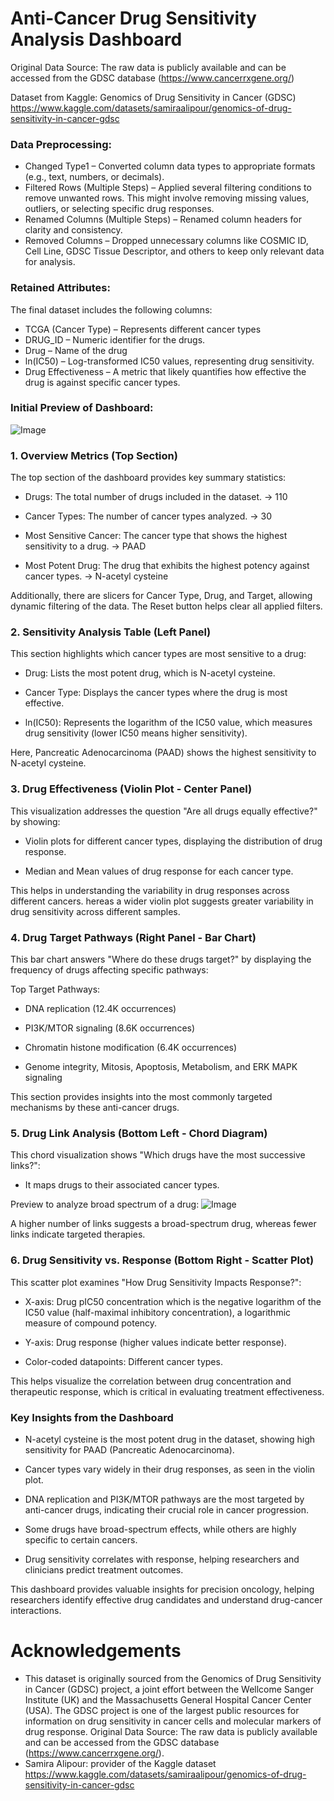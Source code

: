 # Anti-Cancer Drug Sensitivity Analysis Dashboard


Original Data Source: The raw data is publicly available and can be accessed from the GDSC database (https://www.cancerrxgene.org/)

Dataset from Kaggle: Genomics of Drug Sensitivity in Cancer (GDSC)
https://www.kaggle.com/datasets/samiraalipour/genomics-of-drug-sensitivity-in-cancer-gdsc


### Data Preprocessing:
- Changed Type1 – Converted column data types to appropriate formats (e.g., text, numbers, or decimals).
- Filtered Rows (Multiple Steps) – Applied several filtering conditions to remove unwanted rows. This might involve removing missing values, outliers, or selecting specific drug responses.
- Renamed Columns (Multiple Steps) – Renamed column headers for clarity and consistency.
- Removed Columns – Dropped unnecessary columns like COSMIC ID, Cell Line, GDSC Tissue Descriptor, and others to keep only relevant data for analysis.


### Retained Attributes:
The final dataset includes the following columns:
- TCGA (Cancer Type) – Represents different cancer types 
- DRUG_ID – Numeric identifier for the drugs.
- Drug – Name of the drug 
- ln(IC50) – Log-transformed IC50 values, representing drug sensitivity.
- Drug Effectiveness – A metric that likely quantifies how effective the drug is against specific cancer types.


### Initial Preview of Dashboard:
![Image](https://github.com/user-attachments/assets/fefd89c9-82be-44a0-a29f-cb21755782dc)


### 1. Overview Metrics (Top Section)
The top section of the dashboard provides key summary statistics:

- Drugs: The total number of drugs included in the dataset. -> 110

- Cancer Types: The number of cancer types analyzed. -> 30

- Most Sensitive Cancer: The cancer type that shows the highest sensitivity to a drug. -> PAAD

- Most Potent Drug: The drug that exhibits the highest potency against cancer types. -> N-acetyl cysteine

Additionally, there are slicers for Cancer Type, Drug, and Target, allowing dynamic filtering of the data. The Reset button helps clear all applied filters.


### 2. Sensitivity Analysis Table (Left Panel)
This section highlights which cancer types are most sensitive to a drug:

- Drug: Lists the most potent drug, which is N-acetyl cysteine.

- Cancer Type: Displays the cancer types where the drug is most effective.

- ln(IC50): Represents the logarithm of the IC50 value, which measures drug sensitivity (lower IC50 means higher sensitivity).

Here, Pancreatic Adenocarcinoma (PAAD) shows the highest sensitivity to N-acetyl cysteine.

### 3. Drug Effectiveness (Violin Plot - Center Panel)
This visualization addresses the question "Are all drugs equally effective?" by showing:

- Violin plots for different cancer types, displaying the distribution of drug response.

- Median and Mean values of drug response for each cancer type.

This helps in understanding the variability in drug responses across different cancers. hereas a wider violin plot suggests greater variability in drug sensitivity across different samples.

### 4. Drug Target Pathways (Right Panel - Bar Chart)
This bar chart answers "Where do these drugs target?" by displaying the frequency of drugs affecting specific pathways:

Top Target Pathways:

- DNA replication (12.4K occurrences)

- PI3K/MTOR signaling (8.6K occurrences)

- Chromatin histone modification (6.4K occurrences)

- Genome integrity, Mitosis, Apoptosis, Metabolism, and ERK MAPK signaling

This section provides insights into the most commonly targeted mechanisms by these anti-cancer drugs.

### 5. Drug Link Analysis (Bottom Left - Chord Diagram)
This chord visualization shows "Which drugs have the most successive links?":

- It maps drugs to their associated cancer types.

Preview to analyze broad spectrum of a drug:
![Image](https://github.com/user-attachments/assets/9519b642-8cd8-4bde-9ebe-ecc71117e3c7)


A higher number of links suggests a broad-spectrum drug, whereas fewer links indicate targeted therapies.

### 6. Drug Sensitivity vs. Response (Bottom Right - Scatter Plot)
This scatter plot examines "How Drug Sensitivity Impacts Response?":

- X-axis: Drug pIC50 concentration which is the negative logarithm of the IC50 value (half-maximal inhibitory concentration), a logarithmic measure of compound potency.

- Y-axis: Drug response (higher values indicate better response).

- Color-coded datapoints: Different cancer types.

This helps visualize the correlation between drug concentration and therapeutic response, which is critical in evaluating treatment effectiveness.

### Key Insights from the Dashboard
- N-acetyl cysteine is the most potent drug in the dataset, showing high sensitivity for PAAD (Pancreatic Adenocarcinoma).

- Cancer types vary widely in their drug responses, as seen in the violin plot.

- DNA replication and PI3K/MTOR pathways are the most targeted by anti-cancer drugs, indicating their crucial role in cancer progression.

- Some drugs have broad-spectrum effects, while others are highly specific to certain cancers.

- Drug sensitivity correlates with response, helping researchers and clinicians predict treatment outcomes.

This dashboard provides valuable insights for precision oncology, helping researchers identify effective drug candidates and understand drug-cancer interactions.


# Acknowledgements
- This dataset is originally sourced from the Genomics of Drug Sensitivity in Cancer (GDSC) project, a joint effort between the Wellcome Sanger Institute (UK) and the Massachusetts General Hospital Cancer Center (USA). The GDSC project is one of the largest public resources for information on drug sensitivity in cancer cells and molecular markers of drug response. Original Data Source: The raw data is publicly available and can be accessed from the GDSC database (https://www.cancerrxgene.org/).
- Samira Alipour: provider of the Kaggle dataset  https://www.kaggle.com/datasets/samiraalipour/genomics-of-drug-sensitivity-in-cancer-gdsc
  
